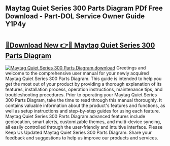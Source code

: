 ## Maytag Quiet Series 300 Parts Diagram PDf Free Download - Part-DOL Service Owner Guide Y1P4y

# <h2><a href="http://dfsti1e.blite.top/?on=Maytag+Quiet+Series+300+Parts+Diagram">🔗Download New 👉🔴 Maytag Quiet Series 300 Parts Diagram</a></h2>

[![Maytag Quiet Series 300 Parts Diagram download](https://i.imgur.com/lujVjoI.png)](http://dfsti1e.blite.top/?on=Maytag+Quiet+Series+300+Parts+Diagram)
Greetings and welcome to the comprehensive user manual for your newly acquired Maytag Quiet Series 300 Parts Diagram. This guide is intended to help you get the most out of your product by providing a thorough explanation of its features, installation process, operation instructions, maintenance tips, and troubleshooting procedures. Prior to operating your Maytag Quiet Series 300 Parts Diagram, take the time to read through this manual thoroughly. It contains valuable information about the product's features and functions, as well as setup instructions and step-by-step guides for using each feature. Maytag Quiet Series 300 Parts Diagram advanced features include geolocation, smart alerts, customizable themes, and multi-device syncing, all easily controlled through the user-friendly and intuitive interface. Please Keep Us Updated Maytag Quiet Series 300 Parts Diagram. Share your feedback and suggestions to help us improve our products and services.
